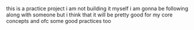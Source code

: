 this is a practice project i am not building it myself i am gonna be following along with someone but i think that it will be pretty good for my core concepts and ofc some good practices too
